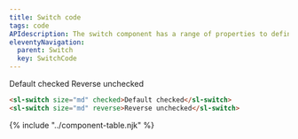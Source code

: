 ```yaml
---
title: Switch code
tags: code
APIdescription: The switch component has a range of properties to define the experience in different use cases. It is commonly used to enable and disable different options.
eleventyNavigation:
  parent: Switch
  key: SwitchCode
---
```

<section>

<div class="ds-example">
  <div class="ds-example__examples-wrapper">
    <sl-switch size="md" checked>Default checked</sl-switch>
    <sl-switch size="md" reverse>Reverse unchecked</sl-switch>
  </div>
</div>

<div class="ds-code">

  ```html
<sl-switch size="md" checked>Default checked</sl-switch>
<sl-switch size="md" reverse>Reverse unchecked</sl-switch>
  ```

</div>

</section>

<ds-install-info link-in-navigation package="switch"></ds-install-info>

</section>

{% include "../component-table.njk" %}
